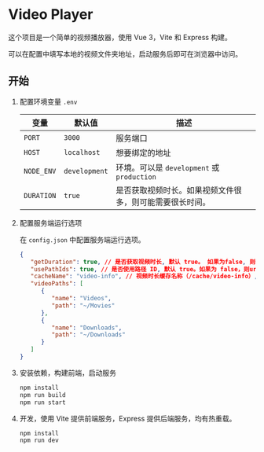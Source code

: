 # Video Player

这个项目是一个简单的视频播放器，使用 Vue 3，Vite 和 Express 构建。

可以在配置中填写本地的视频文件夹地址，启动服务后即可在浏览器中访问。

## 开始

1. 配置环境变量 `.env`

   | 变量       | 默认值        | 描述                                                     |
   | ---------- | ------------- | -------------------------------------------------------- |
   | `PORT`     | `3000`        | 服务端口                                                 |
   | `HOST`     | `localhost`   | 想要绑定的地址                                           |
   | `NODE_ENV` | `development` | 环境。可以是 `development` 或 `production`               |
   | `DURATION` | `true`        | 是否获取视频时长。如果视频文件很多，则可能需要很长时间。 |

2. 配置服务端运行选项

   在 `config.json` 中配置服务端运行选项。

   ```json
   {
      "getDuration": true, // 是否获取视频时长, 默认 true。 如果为false, 则会忽略缓存参数。
      "usePathIds": true, // 是否使用路径 ID, 默认 true。如果为 false，则url会请求相对路径
      "cacheName": "video-info", // 视频时长缓存名称（/cache/video-info）, 不指定则不使用缓存。
      "videoPaths": [
         {
            "name": "Videos",
            "path": "~/Movies"
         },
         {
            "name": "Downloads",
            "path": "~/Downloads"
         }
      ]
   }
   ```

3. 安装依赖，构建前端，启动服务

   ```bash
   npm install
   npm run build
   npm run start
   ```

4. 开发，使用 Vite 提供前端服务，Express 提供后端服务，均有热重载。

   ```bash
   npm install
   npm run dev
   ```
